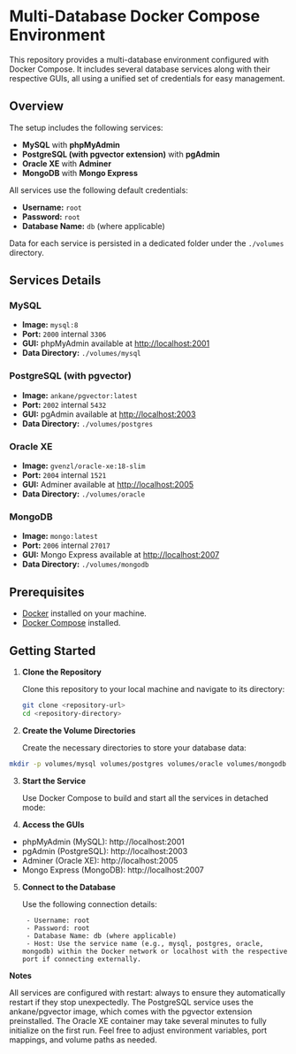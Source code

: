 # Multi-Database Docker Compose Environment

This repository provides a multi-database environment configured with Docker Compose. It includes several database services along with their respective GUIs, all using a unified set of credentials for easy management.

## Overview

The setup includes the following services:

- **MySQL** with **phpMyAdmin**
- **PostgreSQL (with pgvector extension)** with **pgAdmin**
- **Oracle XE** with **Adminer**
- **MongoDB** with **Mongo Express**

All services use the following default credentials:
- **Username:** `root`
- **Password:** `root`
- **Database Name:** `db` (where applicable)

Data for each service is persisted in a dedicated folder under the `./volumes` directory.

## Services Details

### MySQL
- **Image:** `mysql:8`
- **Port:** `2000` internal `3306`
- **GUI:** phpMyAdmin available at [http://localhost:2001](http://localhost:2001)
- **Data Directory:** `./volumes/mysql`

### PostgreSQL (with pgvector)
- **Image:** `ankane/pgvector:latest`
- **Port:** `2002` internal `5432`
- **GUI:** pgAdmin available at [http://localhost:2003](http://localhost:2003)
- **Data Directory:** `./volumes/postgres`

### Oracle XE
- **Image:** `gvenzl/oracle-xe:18-slim`
- **Port:** `2004` internal `1521`
- **GUI:** Adminer available at [http://localhost:2005](http://localhost:2005)
- **Data Directory:** `./volumes/oracle`

### MongoDB
- **Image:** `mongo:latest`
- **Port:** `2006` internal `27017`
- **GUI:** Mongo Express available at [http://localhost:2007](http://localhost:2007)
- **Data Directory:** `./volumes/mongodb`

## Prerequisites

- [Docker](https://www.docker.com/get-started) installed on your machine.
- [Docker Compose](https://docs.docker.com/compose/install/) installed.

## Getting Started

1. **Clone the Repository**

   Clone this repository to your local machine and navigate to its directory:

   ```bash
   git clone <repository-url>
   cd <repository-directory>

2. **Create the Volume Directories**

   Create the necessary directories to store your database data:

```bash
mkdir -p volumes/mysql volumes/postgres volumes/oracle volumes/mongodb
```

3. **Start the Service**

    Use Docker Compose to build and start all the services in detached mode:

4. **Access the GUIs**

- phpMyAdmin (MySQL): http://localhost:2001
- pgAdmin (PostgreSQL): http://localhost:2003
- Adminer (Oracle XE): http://localhost:2005
- Mongo Express (MongoDB): http://localhost:2007

5. **Connect to the Database**

    Use the following connection details:

        - Username: root
        - Password: root
        - Database Name: db (where applicable)
        - Host: Use the service name (e.g., mysql, postgres, oracle, mongodb) within the Docker network or localhost with the respective port if connecting externally.

**Notes**

All services are configured with restart: always to ensure they automatically restart if they stop unexpectedly.
The PostgreSQL service uses the ankane/pgvector image, which comes with the pgvector extension preinstalled.
The Oracle XE container may take several minutes to fully initialize on the first run.
Feel free to adjust environment variables, port mappings, and volume paths as needed.